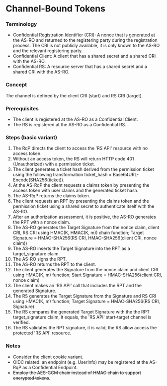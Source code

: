 # Channel-Bound Tokens

### Terminology

* Confidential Registration Identifier (CRI): A nonce that is generated at the AS-RO and returned to the registering party during the registration process. The CRI is not publicly available, it is only known to the AS-RO and the relevant registering party.
* Confidential Client: A client that has a shared secret and a shared CRI with the AS-RO.
* Confidential RS: A resource server that has a shared secret and a shared CRI with the AS-RO.

### Concept

The channel is defined by the client CRI (start) and RS CRI (target).

### Prerequisites

* The client is registered at the AS-RO as a Confidential Client.
* The RS is registered at the AS-RO as a Confidential RS.

### Steps (basic variant)

1. The RqP directs the client to access the 'RS API' resource with no access token.
2. Without an access token, the RS will return HTTP code 401 (Unauthorized) with a permission ticket.
3. The client generates a ticket hash derived from the permission ticket using the following transformation ticket_hash = Base64URL-Encode(SHA256(ticket)).
4. At the AS-RqP the client requests a claims token by presenting the access token with user claims and the generated ticket hash.
5. The AS-RqP returns the claims token.
6. The client requests an RPT by presenting the claims token and the permission ticket using a shared secret to authenticate itself with the AS-RO.
7. After an authorization assessment, it is positive, the AS-RO generates the RPT with a nonce claim.
8. The AS-RO generates the Target Signature from the nonce claim, client CRI, RS CRI using HMAC(K, HMAC(K, m)) chain function; Target Signature = HMAC-SHA256(RS CRI, HMAC-SHA256(client CRI, nonce claim))
9. The AS-RO inserts the Target Signature into the RPT as a target_signature claim.
10. The AS-RO signs the RPT.
11. The AS-RO returns the RPT to the client.
12. The client generates the Signature from the nonce claim and client CRI using HMAC(K, m) function; Start Signature = HMAC-SHA256(client CRI, nonce claim)
13. The client makes an 'RS API' call that includes the RPT and the generated Signature.
14. The RS generates the Target Signature from the Signature and RS CRI using HMAC(K, m) function; Target Signature = HMAC-SHA256(RS CRI, Signature)
15. The RS compares the generated Target Signature with the the RPT target_signature claim, it equals, the 'RS API' start-target channel is verified.
16. The RS validates the RPT signature, it is valid, the RS allow access the protected 'RS API' resource.

### Notes

* Consider the client cookie variant.
* OIDC related: an endpoint (e.g. UserInfo) may be registered at the AS-RqP as a Confidential Endpoint.
* ~~Employ the AES-GCM chain instead of HMAC chain to support encrypted tokens~~.